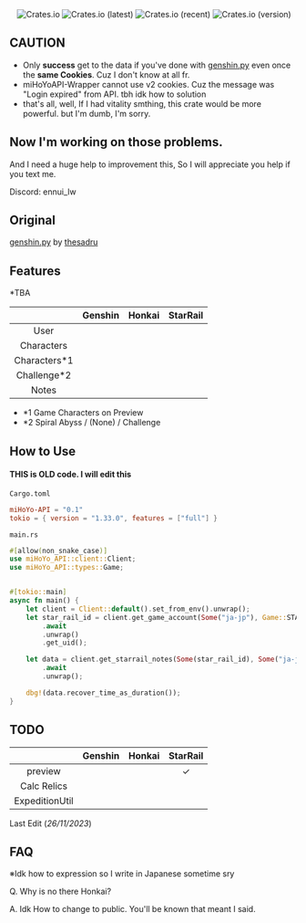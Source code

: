 <div align="center">
    <img src="https://i.imgur.com/pYG0dpf.png" alt="">
    <img alt="Crates.io" src="https://img.shields.io/crates/d/miHoYo-API">
    <img alt="Crates.io (latest)" src="https://img.shields.io/crates/dv/miHoYo-API">
    <img alt="Crates.io (recent)" src="https://img.shields.io/crates/dr/miHoYo-API">
    <img alt="Crates.io (version)" src="https://img.shields.io/crates/dv/miHoYo-API/0.1.7">
    <br>
</div>


## CAUTION

- Only **success** get to the data if you've done with [genshin.py](https://github.com/thesadru/genshin.py) even once the __same Cookies__. Cuz I don't know at all fr.
- miHoYoAPI-Wrapper cannot use v2 cookies. Cuz the message was "Login expired" from API. tbh idk how to solution 
- that's all, well, If I had vitality smthing, this crate would be more powerful. but I'm dumb, I'm sorry. 

## Now I'm working on those problems.
And I need a huge help to improvement this, So I will appreciate you help if you text me.

Discord: ennui_lw


## Original

[genshin.py](https://github.com/thesadru/genshin.py) by [thesadru](https://github.com/thesadru)

 
## Features

*TBA

|              | Genshin | Honkai | StarRail |
|:------------:|:-------:|:------:|:--------:| 
|     User     |         |        |          |
|  Characters  |         |        |          |
| Characters*1 |         |        |          |
| Challenge*2  |         |        |          |
|    Notes     |         |        |          |

- *1 Game Characters on Preview
- *2 Spiral Abyss / (None) / Challenge


## How to Use

#### THIS is OLD code. I will edit this

``Cargo.toml``
```toml
miHoYo-API = "0.1"
tokio = { version = "1.33.0", features = ["full"] }
```

``main.rs``
```rust
#[allow(non_snake_case)]
use miHoYo_API::client::Client;
use miHoYo_API::types::Game;


#[tokio::main]
async fn main() {
    let client = Client::default().set_from_env().unwrap();
    let star_rail_id = client.get_game_account(Some("ja-jp"), Game::STARRAIL)
        .await
        .unwrap()
        .get_uid();

    let data = client.get_starrail_notes(Some(star_rail_id), Some("ja-jp"))
        .await
        .unwrap();

    dbg!(data.recover_time_as_duration());
}
```


## TODO

|                | Genshin | Honkai | StarRail |
|:--------------:|:-------:|:------:|:--------:| 
|    preview     |         |        |    ✓     |
|  Calc Relics   |         |        |          |
| ExpeditionUtil |         |        |          |


Last Edit (_26/11/2023_)


## 


## FAQ

※Idk how to expression so I write in Japanese sometime sry

Q. Why is no there Honkai?

A. Idk How to change to public. You'll be known that meant I said.

